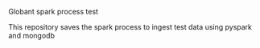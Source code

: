Globant spark process test

This repository saves the spark process to ingest test data using pyspark and mongodb